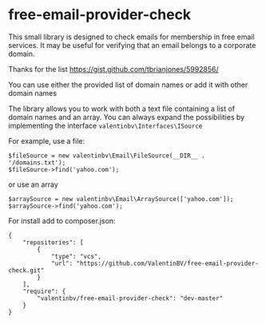 
# free-email-provider-check
This small library is designed to check emails for membership in free email services. It may be useful for verifying that an email belongs to a corporate domain.

Thanks for the list https://gist.github.com/tbrianjones/5992856/

You can use either the provided list of domain names or add it with other domain names

The library allows you to work with both a text file containing a list of domain names and an array. 
You can always expand the possibilities by implementing the interface `valentinbv\Interfaces\ISource`

For example, use a file:

    $fileSource = new valentinbv\Email\FileSource(__DIR__ . '/domains.txt');
    $fileSource->find('yahoo.com');

or use an array

    $arraySource = new valentinbv\Email\ArraySource(['yahoo.com']);
    $arraySource->find('yahoo.com');
    
For install add to composer.json:

    {
        "repositories": [
            {
                "type": "vcs",
                "url": "https://github.com/ValentinBV/free-email-provider-check.git"
            }
        ],
        "require": {
            "valentinbv/free-email-provider-check": "dev-master"
        }
    }
